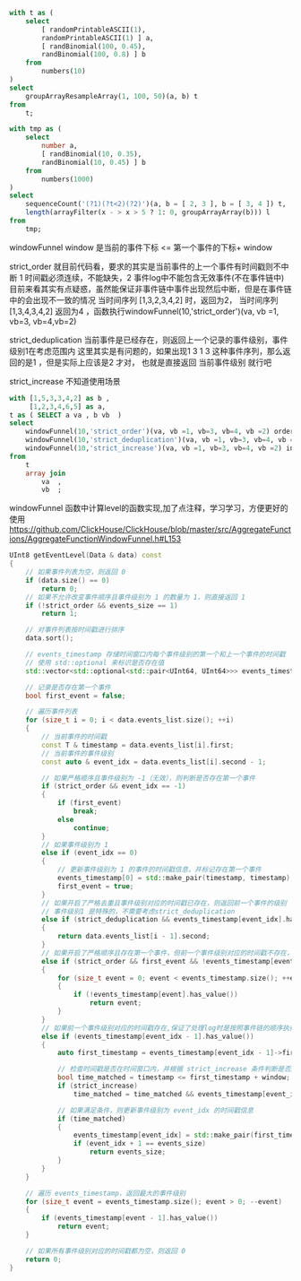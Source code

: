  
``` sql 
with t as (
    select
        [ randomPrintableASCII(1),
        randomPrintableASCII(1) ] a,
        [ randBinomial(100, 0.45),
        randBinomial(100, 0.8) ] b
    from
        numbers(10)
)
select
    groupArrayResampleArray(1, 100, 50)(a, b) t  
from
    t;

with tmp as (
    select
        number a,
        [ randBinomial(10, 0.35),
        randBinomial(10, 0.45) ] b
    from
        numbers(1000)
)
select
    sequenceCount('(?1)(?t<2)(?2)')(a, b = [ 2, 3 ], b = [ 3, 4 ]) t,
    length(arrayFilter(x - > x > 5 ? 1: 0, groupArrayArray(b))) l
from
    tmp;

```


windowFunnel
window 是当前的事件下标 <= 第一个事件的下标+ window

strict_order
就目前代码看，要求的其实是当前事件的上一个事件有时间戳则不中断
1 时间戳必须连续，不能缺失，2 事件log中不能包含无效事件(不在事件链中)
目前来看其实有点疑惑，虽然能保证非事件链中事件出现然后中断，但是在事件链中的会出现不一致的情况
当时间序列 [1,3,2,3,4,2] 时，返回为2， 当时间序列[1,3,4,3,4,2] 返回为4 ，函数执行windowFunnel(10,'strict_order')(va, vb =1, vb=3, vb=4,vb=2) 

strict_deduplication
当前事件是已经存在，则返回上一个记录的事件级别，事件级别1在考虑范围内
这里其实是有问题的，如果出现1 3 1 3 这种事件序列，那么返回的是1 ，但是实际上应该是2 才对， 也就是直接返回 当前事件级别 就行吧

strict_increase 
不知道使用场景

```  sql 
with [1,5,3,3,4,2] as b ,
     [1,2,3,4,6,5] as a,
t as ( SELECT a va , b vb  )
select
    windowFunnel(10,'strict_order')(va, vb =1, vb=3, vb=4, vb =2) orders ,
    windowFunnel(10,'strict_deduplication')(va, vb =1, vb=3, vb=4, vb =2) dups, 
    windowFunnel(10,'strict_increase')(va, vb =1, vb=3, vb=4, vb =2) increase, 
from
    t 
    array join 
        va  ,
        vb  ;
```

windowFunnel 函数中计算level的函数实现,加了点注释，学习学习，方便更好的使用
  https://github.com/ClickHouse/ClickHouse/blob/master/src/AggregateFunctions/AggregateFunctionWindowFunnel.h#L153
``` c++
UInt8 getEventLevel(Data & data) const
{
    // 如果事件列表为空，则返回 0
    if (data.size() == 0)
        return 0;
    // 如果不允许改变事件顺序且事件级别为 1 的数量为 1，则直接返回 1
    if (!strict_order && events_size == 1)
        return 1;

    // 对事件列表按时间戳进行排序
    data.sort();

    // events_timestamp 存储时间窗口内每个事件级别的第一个和上一个事件的时间戳
    // 使用 std::optional 来标识是否存在值
    std::vector<std::optional<std::pair<UInt64, UInt64>>> events_timestamp(events_size);

    // 记录是否存在第一个事件
    bool first_event = false;

    // 遍历事件列表
    for (size_t i = 0; i < data.events_list.size(); ++i)
    {   
        // 当前事件的时间戳
        const T & timestamp = data.events_list[i].first;
        // 当前事件的事件级别
        const auto & event_idx = data.events_list[i].second - 1;

        // 如果严格顺序且事件级别为 -1（无效），则判断是否存在第一个事件
        if (strict_order && event_idx == -1)
        {
            if (first_event)
                break;
            else
                continue;
        }
        // 如果事件级别为 1
        else if (event_idx == 0)
        {
            // 更新事件级别为 1 的事件的时间戳信息，并标记存在第一个事件
            events_timestamp[0] = std::make_pair(timestamp, timestamp);
            first_event = true;
        }
        // 如果开启了严格去重且事件级别对应的时间戳已存在，则返回前一个事件的级别
        // 事件级别1 是特殊的，不需要考虑strict_deduplication
        else if (strict_deduplication && events_timestamp[event_idx].has_value())
        {
            return data.events_list[i - 1].second; 
        }
        // 如果开启了严格顺序且存在第一个事件，但前一个事件级别对应的时间戳不存在，则返回第一个空缺的事件级别
        else if (strict_order && first_event && !events_timestamp[event_idx - 1].has_value())
        {
            for (size_t event = 0; event < events_timestamp.size(); ++event)
            {
                if (!events_timestamp[event].has_value())
                    return event;
            }
        }
        // 如果前一个事件级别对应的时间戳存在,保证了处理log时是按照事件链的顺序执行
        else if (events_timestamp[event_idx - 1].has_value())
        {
            auto first_timestamp = events_timestamp[event_idx - 1]->first;

            // 检查时间戳是否在时间窗口内，并根据 strict_increase 条件判断是否严格递增
            bool time_matched = timestamp <= first_timestamp + window;
            if (strict_increase)
                time_matched = time_matched && events_timestamp[event_idx - 1]->second < timestamp;

            // 如果满足条件，则更新事件级别为 event_idx 的时间戳信息
            if (time_matched)
            {
                events_timestamp[event_idx] = std::make_pair(first_timestamp, timestamp);
                if (event_idx + 1 == events_size)
                    return events_size;
            }
        }
    }

    // 遍历 events_timestamp，返回最大的事件级别
    for (size_t event = events_timestamp.size(); event > 0; --event)
    {
        if (events_timestamp[event - 1].has_value())
            return event;
    }

    // 如果所有事件级别对应的时间戳都为空，则返回 0
    return 0;
}
```
 

 

